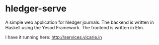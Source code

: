 # hledger-serve

A simple web application for hledger journals. The backend is written in Haskell using the Yesod Framework. The frontend is
written in Elm. 

I have it running here: http://services.vicarie.in

